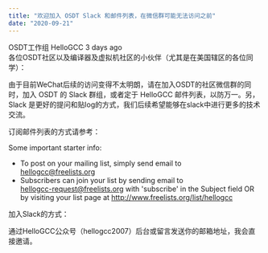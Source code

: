 ```yaml
---
title: "欢迎加入 OSDT Slack 和邮件列表，在微信群可能无法访问之前"
date: "2020-09-21"
---
```


OSDT工作组 HelloGCC 3 days ago  
各位OSDT社区以及编译器及虚拟机社区的小伙伴（尤其是在美国辖区的各位同学）：

由于目前WeChat后续的访问变得不太明朗，请在加入OSDT的社区微信群的同时，加入 OSDT 的 Slack 群组，或者定于 HelloGCC 邮件列表，以防万一。另，Slack 是更好的提问和贴log的方式，我们后续希望能够在slack中进行更多的技术交流。

订阅邮件列表的方式请参考：

Some important starter info:

- To post on your mailing list, simply send email to  
    hellogcc@freelists.org
- Subscribers can join your list by sending email to  
    hellogcc-request@freelists.org with 'subscribe' in the Subject field OR by visiting your list page at http://www.freelists.org/list/hellogcc

加入Slack的方式：

通过HelloGCC公众号（hellogcc2007）后台或留言发送你的邮箱地址，我会直接邀请。
